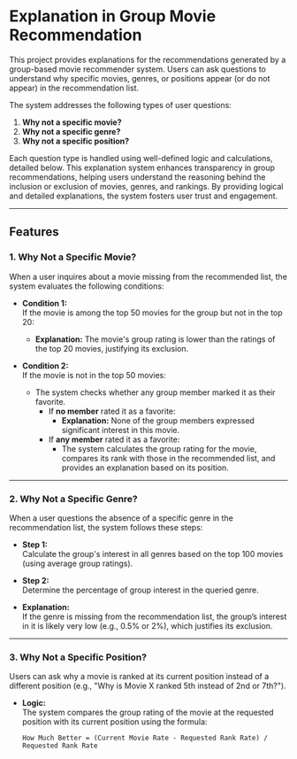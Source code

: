 # Explanation in Group Movie Recommendation

This project provides explanations for the recommendations generated by a group-based movie recommender system. Users can ask questions to understand why specific movies, genres, or positions appear (or do not appear) in the recommendation list.  

The system addresses the following types of user questions:  

1. **Why not a specific movie?**  
2. **Why not a specific genre?**  
3. **Why not a specific position?**  

Each question type is handled using well-defined logic and calculations, detailed below. 
This explanation system enhances transparency in group recommendations, helping users understand the reasoning behind the inclusion or exclusion of movies, genres, and rankings. By providing logical and detailed explanations, the system fosters user trust and engagement. 

---

## Features  

### 1. Why Not a Specific Movie?  
When a user inquires about a movie missing from the recommended list, the system evaluates the following conditions:  

- **Condition 1:**  
   If the movie is among the top 50 movies for the group but not in the top 20:  
   - **Explanation:** The movie's group rating is lower than the ratings of the top 20 movies, justifying its exclusion.  

- **Condition 2:**  
   If the movie is not in the top 50 movies:  
   - The system checks whether any group member marked it as their favorite.  
      - If **no member** rated it as a favorite:  
        - **Explanation:** None of the group members expressed significant interest in this movie.  
      - If **any member** rated it as a favorite:  
        - The system calculates the group rating for the movie, compares its rank with those in the recommended list, and provides an explanation based on its position.  

---

### 2. Why Not a Specific Genre?  
When a user questions the absence of a specific genre in the recommendation list, the system follows these steps:  

- **Step 1:**  
   Calculate the group's interest in all genres based on the top 100 movies (using average group ratings).  

- **Step 2:**  
   Determine the percentage of group interest in the queried genre.  

- **Explanation:**  
   If the genre is missing from the recommendation list, the group’s interest in it is likely very low (e.g., 0.5% or 2%), which justifies its exclusion.  

---

### 3. Why Not a Specific Position?  
Users can ask why a movie is ranked at its current position instead of a different position (e.g., "Why is Movie X ranked 5th instead of 2nd or 7th?").  

- **Logic:**  
   The system compares the group rating of the movie at the requested position with its current position using the formula:  

   ```text
   How Much Better = (Current Movie Rate - Requested Rank Rate) / Requested Rank Rate
